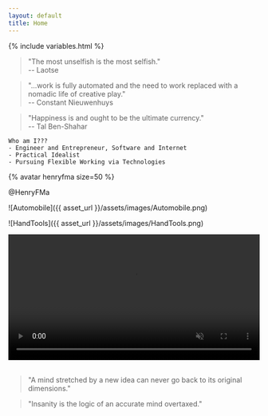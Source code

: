 ```yaml
---
layout: default
title: Home
---
```


{% include variables.html %}

> "The most unselfish is the most selfish."   
> -- Laotse

> "...work is fully automated and the need to work replaced with a nomadic life of creative play."   
> -- Constant Nieuwenhuys

> "Happiness is and ought to be the ultimate currency."   
> -- Tal Ben-Shahar

```
Who am I???
- Engineer and Entrepreneur, Software and Internet
- Practical Idealist
- Pursuing Flexible Working via Technologies
```

{% avatar henryfma size=50 %}

@HenryFMa

![Automobile]({{ asset_url }}/assets/images/Automobile.png)

![HandTools]({{ asset_url }}/assets/images/HandTools.png)

<div>
	<video width="100%" autoplay loop muted  playsinline>
        <source src="https://cdn.jsdelivr.net/gh/HenryFMa/shared@master/assets/images/videos/Dance.mp4" type="video/mp4">
    </video>
</div>

<br>

> "A mind stretched by a new idea can never go back to its original dimensions."

> "Insanity is the logic of an accurate mind overtaxed."